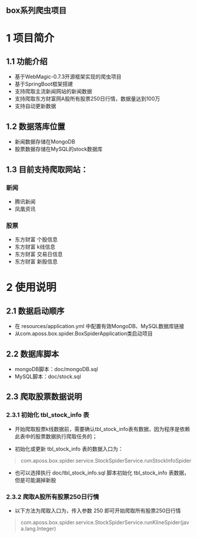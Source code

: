 box系列爬虫项目
---
# 1 项目简介
## 1.1 功能介绍
- 基于WebMagic-0.7.3开源框架实现的爬虫项目
- 基于SpringBoot框架搭建
- 支持爬取主流新闻网站的新闻数据
- 支持爬取东方财富网A股所有股票250日行情，数据量达到100万
- 支持自动更新数据

## 1.2 数据落库位置
- 新闻数据存储在MongoDB
- 股票数据存储在MySQL的stock数据库

## 1.3 目前支持爬取网站：

### 新闻
- 腾讯新闻
- 凤凰资讯

### 股票
- 东方财富 个股信息
- 东方财富 k线信息
- 东方财富 交易日信息
- 东方财富 新股信息



# 2 使用说明

## 2.1 数据启动顺序
- 在 resources/application.yml 中配置有效MongoDB、MySQL数据库链接
- 从com.aposs.box.spider.BoxSpiderApplication类启动项目

## 2.2 数据库脚本
- mongoDB脚本：doc/mongoDB.sql
- MySQL脚本：doc/stock.sql

## 2.3 爬取股票数据说明
### 2.3.1 初始化 tbl_stock_info 表
- 开始爬取股票k线数据前，需要确认tbl_stock_info表有数据，因为程序是依赖此表中的股票数据执行爬取任务的；

- 初始化或更新 tbl_stock_info 表的数据入口为：
> com.aposs.box.spider.service.StockSpiderService.runStockInfoSpider

- 也可以选择执行 doc/tbl_stock_info.sql 脚本初始化 tbl_stock_info 表数据，但是可能漏掉新股

### 2.3.2 爬取A股所有股票250日行情
- 以下方法为爬取入口为，传入参数 250 即可开始爬取所有股票250日行情
> com.aposs.box.spider.service.StockSpiderService.runKlineSpider(java.lang.Integer)









